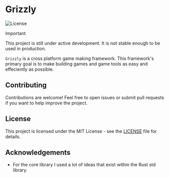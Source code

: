 # Grizzly 

![License](https://img.shields.io/badge/license-MIT-blue.svg)

> [!IMPORTANT]
> This project is still under active development. It is not stable enough to be used in production.

`Grizzly` is a cross platform game making framework. This framework's primary goal is to make building games and game tools as easy and effeciently as possible.

## Contributing
Contributions are welcome! Feel free to open issues or submit pull requests if you want to help improve the project.

## License
This project is licensed under the MIT License - see the [LICENSE](LICENSE) file for details.

## Acknowledgements
- For the core library I used a lot of ideas that exist within the Rust std library.